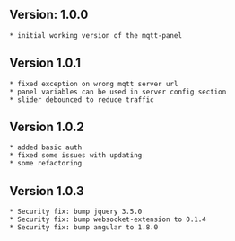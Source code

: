 ## Version: 1.0.0
    * initial working version of the mqtt-panel

## Version 1.0.1
    * fixed exception on wrong mqtt server url
    * panel variables can be used in server config section
    * slider debounced to reduce traffic    

## Version 1.0.2
    * added basic auth
    * fixed some issues with updating
    * some refactoring

## Version 1.0.3
    * Security fix: bump jquery 3.5.0
    * Security fix: bump websocket-extension to 0.1.4
    * Security fix: bump angular to 1.8.0